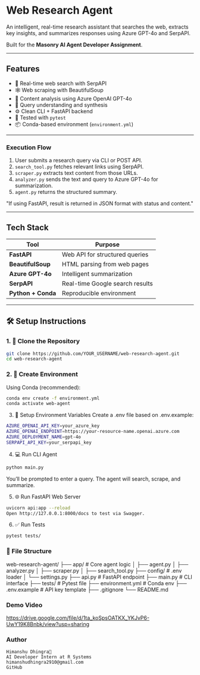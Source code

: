 #  Web Research Agent

An intelligent, real-time research assistant that searches the web, extracts key insights, and summarizes responses using Azure GPT-4o and SerpAPI.

Built for the **Masonry AI Agent Developer Assignment**.

---

##  Features

- 🔎 Real-time web search with SerpAPI
- 🕸️ Web scraping with BeautifulSoup
- 🤖 Content analysis using Azure OpenAI GPT-4o
- 🧠 Query understanding and synthesis
- ⚙️ Clean CLI + FastAPI backend
- 🧪 Tested with `pytest`
- 📦 Conda-based environment (`environment.yml`)

---

###  Execution Flow

1. User submits a research query via CLI or POST API.  
2. `search_tool.py` fetches relevant links using SerpAPI.  
3. `scraper.py` extracts text content from those URLs.  
4. `analyzer.py` sends the text and query to Azure GPT-4o for summarization.  
5. `agent.py` returns the structured summary.

"If using FastAPI, result is returned in JSON format with status and content."

---

##  Tech Stack

| Tool      | Purpose                             |
|-----------|-------------------------------------|
| **FastAPI**  | Web API for structured queries     |
| **BeautifulSoup** | HTML parsing from web pages     |
| **Azure GPT-4o** | Intelligent summarization       |
| **SerpAPI**     | Real-time Google search results |
| **Python + Conda** | Reproducible environment        |

---

## 🛠️ Setup Instructions

### 1. 🔧 Clone the Repository

```bash
git clone https://github.com/YOUR_USERNAME/web-research-agent.git
cd web-research-agent
```
### 2. 🧪 Create Environment
Using Conda (recommended):
```bash
conda env create -f environment.yml
conda activate web-agent
```
3. 🔐 Setup Environment Variables
Create a .env file based on .env.example:
```bash
AZURE_OPENAI_API_KEY=your_azure_key
AZURE_OPENAI_ENDPOINT=https://your-resource-name.openai.azure.com
AZURE_DEPLOYMENT_NAME=gpt-4o
SERPAPI_API_KEY=your_serpapi_key
```
4. 💻 Run CLI Agent
```bash
python main.py
```
You’ll be prompted to enter a query. The agent will search, scrape, and summarize.

5. 🌐 Run FastAPI Web Server
```bash
uvicorn api:app --reload
Open http://127.0.0.1:8000/docs to test via Swagger.
```
6. ✅ Run Tests
```bash
pytest tests/
```
### 📁 File Structure

web-research-agent/
├── app/                # Core agent logic
│   ├── agent.py
│   ├── analyzer.py
│   ├── scraper.py
│   ├── search_tool.py
├── config/             # .env loader
│   └── settings.py
├── api.py              # FastAPI endpoint
├── main.py             # CLI interface
├── tests/              # Pytest file
├── environment.yml     # Conda env
├── .env.example        # API key template
├── .gitignore
└── README.md

### Demo Video
https://drive.google.com/file/d/1ta_koSpsOATKX_YKJvP6-UwY19K8Bnbk/view?usp=sharing

### Author

  `Himanshu Dhingra🚀`<br>
  `AI Developer Intern at R Systems`<br>
  `himanshudhingra2910@gmail.com`<br>
  `GitHub`<br>
